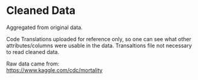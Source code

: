 # Cleaned Data

Aggregated from original data.

Code Translations uploaded for reference only, so one can see what other attributes/columns were usable in the data. Transaltions file not necessary to read cleaned data.

Raw data came from:  
https://www.kaggle.com/cdc/mortality
